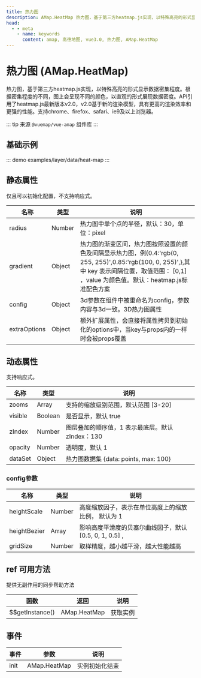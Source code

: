 ```yaml
---
title: 热力图
description: AMap.HeatMap 热力图，基于第三方heatmap.js实现，以特殊高亮的形式显示数据密集程度。根据密集程度的不同，图上会呈现不同的颜色，以直观的形式展现数据密度。API引用了heatmap.js最新版本v2.0，v2.0基于新的渲染模型，具有更高的渲染效率和更强的性能。支持chrome、firefox、safari、ie9及以上浏览器。
head:
  - - meta
    - name: keywords
      content: amap, 高德地图, vue3.0, 热力图, AMap.HeatMap
---
```


# 热力图 (AMap.HeatMap)
热力图，基于第三方heatmap.js实现，以特殊高亮的形式显示数据密集程度。根据密集程度的不同，图上会呈现不同的颜色，以直观的形式展现数据密度。API引用了heatmap.js最新版本v2.0，v2.0基于新的渲染模型，具有更高的渲染效率和更强的性能。支持chrome、firefox、safari、ie9及以上浏览器。

::: tip
来源 ```@vuemap/vue-amap``` 组件库
:::

## 基础示例

::: demo
examples/layer/data/heat-map
:::


## 静态属性
仅且可以初始化配置，不支持响应式。

名称 | 类型 | 说明
---|---|---|
radius  | Number | 热力图中单个点的半径，默认：30，单位：pixel
gradient  | Object | 热力图的渐变区间，热力图按照设置的颜色及间隔显示热力图，例{0.4:'rgb(0, 255, 255)',0.85:'rgb(100, 0, 255)',},其中 key 表示间隔位置，取值范围： [0,1] ，value 为颜色值。默认：heatmap.js标准配色方案
config | Object | 3d参数在组件中被重命名为config，参数内容与3d一致。3D热力图属性
extraOptions | Object | 额外扩展属性，会直接将属性拷贝到初始化的options中，当key与props内的一样时会被props覆盖

## 动态属性
支持响应式。

名称 | 类型 | 说明
---|---|---|
zooms | Array | 支持的缩放级别范围，默认范围 [3-20]
visible | Boolean | 是否显示，默认 true
zIndex | Number | 图层叠加的顺序值，1 表示最底层。默认 zIndex：130
opacity | Number | 透明度，默认 1
dataSet | Object | 热力图数据集 {data: points, max: 100}

### config参数
名称 | 类型 | 说明
---|---|---|
heightScale | Number | 高度缩放因子，表示在单位高度上的缩放比例， 默认为 1
heightBezier | Array | 影响高度平滑度的贝塞尔曲线因子，默认 [0.5, 0, 1, 0.5] ,
gridSize | Number | 取样精度，越小越平滑，越大性能越高

## ref 可用方法
提供无副作用的同步帮助方法

函数 | 返回 | 说明
---|---|---|
$$getInstance() | AMap.HeatMap | 获取实例

## 事件

事件 | 参数 | 说明
---|---|---|
init | AMap.HeatMap | 实例初始化结束
